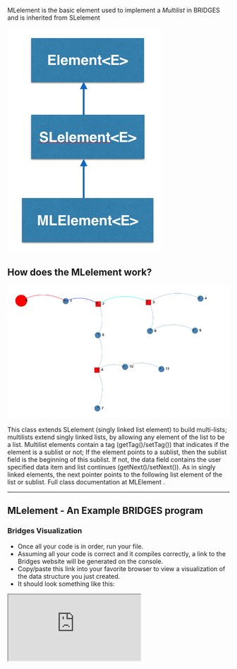 MLelement<E> is the basic element used to implement a _Multilist_ in BRIDGES and is inherited from SLelement<E>

![](./images/mle.png)


## How does the MLelement<E> work?




![](./images/ml_list.png)



This class extends SLelement (singly linked list element) to build multi-lists; multilists extend singly linked lists, by allowing any element of the list to be a list. Multilist elements contain a tag (getTag()/setTag()) that indicates if the element is a sublist or not; If the element points to a sublist, then the sublist field is the beginning of this sublist. If not, the data field contains the user specified data item and list continues (getNext()/setNext()). As in singly linked elements, the next pointer points to the following list element of the list or sublist. Full class documentation at MLElement .

- - -

## MLelement - An Example BRIDGES program

[](./Java_ML.html)[](./Cpp_ML.html)[](./Python_ML.html)

### Bridges Visualization

-   Once all your code is in order, run your file.
-   Assuming all your code is correct and it compiles correctly, a link to the Bridges website will be generated on the console.
-   Copy/paste this link into your favorite browser to view a visualization of the data structure you just created.
-   It should look something like this:

<iframe src="https://bridges-cs.herokuapp.com/assignments/107/bridges_public">

Well done! You’ve just created your Multilist!